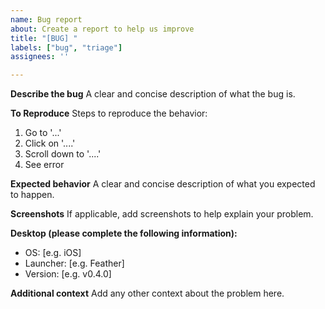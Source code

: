 ```yaml
---
name: Bug report
about: Create a report to help us improve
title: "[BUG] "
labels: ["bug", "triage"]
assignees: ''

---
```


**Describe the bug**
A clear and concise description of what the bug is.

**To Reproduce**
Steps to reproduce the behavior:

1. Go to '...'
2. Click on '....'
3. Scroll down to '....'
4. See error

**Expected behavior**
A clear and concise description of what you expected to happen.

**Screenshots**
If applicable, add screenshots to help explain your problem.

**Desktop (please complete the following information):**

- OS: [e.g. iOS]
- Launcher: [e.g. Feather]
- Version: [e.g. v0.4.0]

**Additional context**
Add any other context about the problem here.
